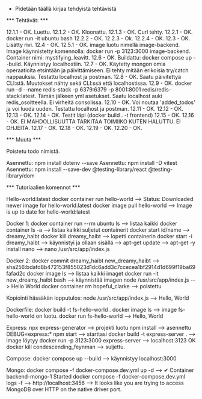 * Pidetään täällä kirjaa tehdyistä tehtävistä

*** Tehtävät: ***

12.1.1  - OK. Luettu.
12.1.2  - OK. Kloonattu.
12.1.3  - OK. Curl tehty.
12.2.1  - OK. docker run -it ubuntu bash
12.2.2  - OK.
12.2.3  - Ok.
12.2.4  - OK.
12.3    - OK. Lisätty rivi.
12.4    - OK. 
12.5.1  - OK. image luotu nimellä image-backend. Image käynnistetty komennolla: docker run -p 3123:3000 image-backend. Container nimi: mystifying_leavitt.
12.6    - OK. Buildattu: docker compose up --build. Käynnistyy localhostiin.
12.7    - OK. Käytetty mongon omia operaatioita etsintään ja päivittämiseen. Ei tehty mitään erikoisia try/catch nappauksia. Testattu localhost ja postman.
12.8    - OK. Saatu päivitettyä CLI:stä. Muutokset nähty sekä CLI:ssä että localhostissa.
12.9	- OK. docker run -d --name redis-stack -p 6379:6379 -p 8001:8001 redis/redis-stack:latest. Tämän jälkeen yml asetukset. Saatu localhost auki redis_osoitteella. Ei virheitä consolissa.
12.10	- OK. Voi noutaa 'added_todos' ja voi luoda uuden. Testattu localhost ja postman.
12.11	- OK.
12.12   - OK.
12.13   - OK.
12.14   - OK. Testit läpi (docker build . -t frontend)
12.15   - OK.
12.16   - OK. EI MAHDOLLISUUTTA TARKITAA TOIMIIKO KUTEN HALUTTU. EI OHJEITA.
12.17   - OK.
12.18   - OK.
12.19   - OK.
12.20   - OK.

*** Muuta ***

Poistetu todo nimistä.

Asennettu: npm install dotenv --save
Asennettu: npm install -D vitest
Asennettu: npm install --save-dev @testing-library/react @testing-library/dom


*** Tutoriaalien komennot ***

Hello-world:latest
docker container run hello-world
--> Status: Downloaded newer image for hello-world:latest
docker image pull hello-world
--> Image is up to date for hello-world:latest

Docker 1:
docker container run --rm ubuntu ls
--> listaa kaikki
docker container ls -a
--> listaa kaikki suljetut containerit
docker start id/name
--> dreamy_haibt
docker kill dreamy_haibt
--> lopetti containerin
docker start -i dreamy_haibt
--> käynnistyi ja ollaan sisällä
--> apt-get update
--> apt-get -y install nano
--> nano /usr/src/app/index.js

Docker 2:
docker commit dreamy_haibt new_dreamy_haibt
--> sha256:bdafd8b472153f855023d1dc6add3c7ccecea1bf2914d1d699f19ba69fafad2c
docker image ls
--> listaa kaikki imaget
docker run -it new_dreamy_haibt bash
--> käynnistää imagen
node /usr/src/app/index.js
--> Hello World
docker container rm hopeful_clarke
--> poistettu

Kopiointi hässäkän lopputulos:
node /usr/src/app/index.js
--> Hello, World

Dockerfile:
docker build -t fs-hello-world .
docker image ls
--> image fs-hello-world on luotu.
docker run fs-hello-world
--> Hello, World

Express:
npx express-generator
--> projekti luotu
npm install
--> asennettu
DEBUG=express:* npm start
--> starttasi
docker build -t express-server .
--> image löytyy
docker run -p 3123:3000 express-server
--> localhost:3123 OK
docker kill condescending_feynman
--> suljettu.

Compose:
docker compose up --build
--> käynnistyy localhost:3000

Mongo:
docker compose -f docker-compose.dev.yml up -d
--> ✔ Container backend-mongo-1  Started 
docker compose -f docker-compose.dev.yml logs -f
--> http://localhost:3456
--> It looks like you are trying to access MongoDB over HTTP on the native driver port.
